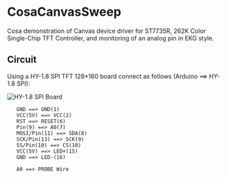 CosaCanvasSweep
===============

Cosa demonstration of Canvas device driver for ST7735R, 262K Color 
Single-Chip TFT Controller, and monitoring of an analog pin in EKG
style. 

Circuit
-------
Using a HY-1.8 SPI TFT 128*160 board connect as follows (Arduino ==>
HY-1.8 SPI):

![HY-1.8 SPI Board](http://img04.taobaocdn.com/imgextra/i4/39773402/T2dYOmXflaXXXXXXXX_!!39773402.jpg)

       GND ==> GND(1)  
       VCC(5V) ==> VCC(2)  
       RST ==> RESET(6)  
       Pin(9) ==> A0(7)  
       MOSI/Pin(11) ==> SDA(8)  
       SCK/Pin(13) ==> SCK(9)  
       SS/Pin(10) ==> CS(10)  
       VCC(5V) ==> LED+(15)  
       GND ==> LED-(16)    
       
       A0 ==> PROBE Wire  




